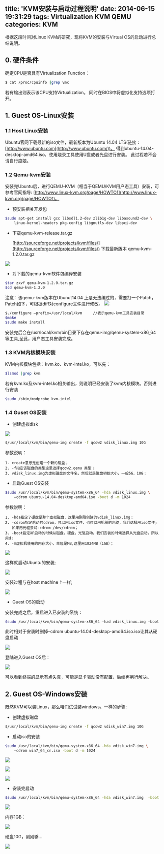 title: 'KVM安装与启动过程说明'
date: 2014-06-15 19:31:29
tags: Virtualization KVM QEMU
categories: KVM
---
根据这段时间对Linux KVM的研究，现将KVM的安装与Virtual OS的启动进行总结说明。

<!--more-->

## 0. 硬件条件

确定CPU是否具有Virtualization Function：

``` bash
$ cat /proc/cpuinfo |grep vmx
```

若有输出则表示该CPU支持Virtualization。
同时在BIOS中将虚拟化支持选项打开。

## 1. Guest OS-Linux安装

### 1.1 Host Linux安装

Ubuntu官网下载最新的iso文件，最新版本为Ubuntu 14.04 LTS(链接：[http://www.ubuntu.com](http://www.ubuntu.com/))。
得到ubuntu-14.04-desktop-amd64.iso，使用烧录工具使用U盘或者光盘进行安装。
此过程若不会请自行度娘。

### 1.2	Qemu-kvm安装

安装完Ubuntu后，进行QEMU-KVM（相当于QEMU/KVM用户态工具）安装，可参考官网指导:
[http://www.linux-kvm.org/page/HOWTO1](http://www.linux-kvm.org/page/HOWTO1)。

- 预安装相关开发包

```bash
$sudo apt-get install gcc libsdl1.2-dev zlib1g-dev libasound2-dev \
	linux-kernel-headers pkg-config libgnutls-dev libpci-dev
```

- 下载qemu-kvm-release.tar.gz

	[http://sourceforge.net/projects/kvm/files/](http://sourceforge.net/projects/kvm/files/) 下载最新版本 qemu-kvm-1.2.0.tar.gz

![](http://7j1zbu.com1.z0.glb.clouddn.com/1.png)

- 对下载的qemu-kvm软件包编译安装

```bash
$tar zxvf qemu-kvm-1.2.0.tar.gz
$cd qemu-kvm-1.2.0
```

注意：该qemu-kvm版本在Ubunut14.04 上是无法编过的，需要打一个Patch，Patch如下，可根据diff对configure文件进行修改。
![](http://7j1zbu.com1.z0.glb.clouddn.com/2.png)

```bash
$./configure –prefix=/usr/local/kvm     //表示qemu-kvm工具安装目录
$make
$sudo make install
```

安装完后会在/usr/local/kvm/bin目录下存在qemu-img/qemu-system-x86_64等工具,至此，用户态工具安装完成。

### 1.3	KVM内核模块安装

KVM内核模块包括：kvm.ko、kvm-intel.ko，可以先：

```bash
$lsmod |grep kvm 
```

若有kvm.ko及kvm-intel.ko相关输出，则说明已经安装了kvm内核模块。否则进行安装

```bash
$sudo /sbin/modprobe kvm-intel
```

### 1.4	Guset OS安装

- 创建虚拟disk

![](http://7j1zbu.com1.z0.glb.clouddn.com/3.png)

```bash
$/usr/local/kvm/bin/qemu-img create -f qcow2 vdisk_linux.img 10G
```

参数说明：

	1. create意思是创建一个新的磁盘；
	2. -f指定该磁盘的类型这里选择qcow2,qemu 类型；
	3. vdisk_linux.img为虚拟磁盘的文件名，然后就是磁盘初始大小，一般5G，10G；

- 启动Guest OS安装

``` bash
$sudo /usr/local/kvm/bin/qemu-system-x86_64 -hda vdisk_linux.img \
	–cdrom ubuntu-14.04-desktop-amd64.iso -boot d -m 1024
```

参数说明：

	1. -hda指定了硬盘是那个虚拟磁盘，这里用刚刚创建的vdisk_linux.img；
	2. -cdrom指定启动的cdrom，可以用iso文件，也可以用机器的光驱，我们选择用iso文件;
	   如果用光驱尝试-cdrom /dev/cdrom；
	3. -boot指定XP启动的时候从磁盘，硬盘，光驱启动，我们安装的时候选择从光盘启动，所以用d；
	4. -m虚拟机使用的内存大小，单位是MB,这里用1024MB（1GB）；

![](http://7j1zbu.com1.z0.glb.clouddn.com/4.png)


这样就启动Ubuntu的安装;

![](http://7j1zbu.com1.z0.glb.clouddn.com/5.png)

安装过程与在host machine上一样;

![](http://7j1zbu.com1.z0.glb.clouddn.com/7.png)

- Guest OS的启动

安装完成之后，重启进入已安装的系统：

``` bash
$sudo /usr/local/kvm/bin/qemu-system-x86_64 –had vdisk_linux.img –boot d –m 1024
```

此时相对于安装时删掉–cdrom ubuntu-14.04-desktop-amd64.iso.iso让其从硬盘启动

![](http://7j1zbu.com1.z0.glb.clouddn.com/8.png)

登陆进入Guest OS后：

![](http://7j1zbu.com1.z0.glb.clouddn.com/9.png)

可以看到终端的显示有点失真，可能是显卡驱动没有配置，后续再另行解决。


## 2. Guest OS-Windows安装

既然KVM可以装Linux，那么咱们试试装windows。一样的步骤:

- 创建虚拟磁盘

``` bash
$/usr/local/kvm/bin/qemu-img create -f qcow2 vdisk_win7.img 10G
```

- 启动iso的安装

``` bash
$sudo /usr/local/kvm/bin/qemu-system-x86_64 -hda vdisk_win7.img \
	–cdrom win7_64_cn.iso -boot d -m 1024
```

![](http://7j1zbu.com1.z0.glb.clouddn.com/10.png)

![](http://7j1zbu.com1.z0.glb.clouddn.com/11.png)

![](http://7j1zbu.com1.z0.glb.clouddn.com/12.png)

- 安装完启动

``` bash
$sudo /usr/local/kvm/bin/qemu-system-x86_64 -hda vdisk_win7.img  -boot d -m 1024
```

![](http://7j1zbu.com1.z0.glb.clouddn.com/13.png)

内存1GB：

![](http://7j1zbu.com1.z0.glb.clouddn.com/14.png)

硬盘10G，刚刚够…

![](http://7j1zbu.com1.z0.glb.clouddn.com/15.png)

